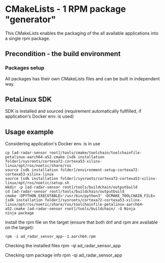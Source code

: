# CMakeLists - 1 RPM package "generator"
This CMakeLists enables the packaging of the all available applications into a single rpm package.

## Precondition - the build environment
### Packages setup
All packages has their own CMakeLists files and can be built in independent way.

## PetaLinux SDK
SDK is installed and sourced (requirement automatically fullfilled, if application's Docker env. is used)

## Usage example
Considering application's Docker env. is in use
```
cp [ad-radar-sensor root]/tools/cmake/toolchain/toolchainfile-petalinux-aarch64-a52.cmake [sdk installation folder]/sysroots/cortexa72-cortexa53-xilinx-linux/opt/ros/noetic/share/ros
source [sdk installation folder]/environment-setup-cortexa72-cortexa53-xilinx-linux
source [sdk installation folder]/sysroots/cortexa72-cortexa53-xilinx-linux/opt/ros/noetic/setup.sh
mkdir -p [ad-radar-sensor root]/tools/buildchain/outputbuild
cd [ad-radar-sensor root]/tools/buildchain/outputbuild
cmake -DPYTHON_EXECUTABLE='/usr/bin/python3' -DCMAKE_TOOLCHAIN_FILE=[sdk installation folder]/sysroots/cortexa72-cortexa53-xilinx-linux/opt/ros/noetic/share/ros/toolchainfile-petalinux-aarch64-a52.cmake [ad-radar-sensor root]/tools/buildchain/ -G Ninja
ninja package
```

Install the rpm file on the target (ensure that both dnf and rpm are available on the target):
```
rpm -i ad_radar_sensor_app--1.aarch64.rpm
```

Checking the installed files
rpm -ql ad_radar_sensor_app

Checking rpm package info
rpm -qi ad_radar_sensor_app